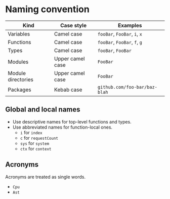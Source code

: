 # Naming convention

| Kind               | Case style       | Examples                      |
| ------------------ | ---------------- | ----------------------------- |
| Variables          | Camel case       | `fooBar`, `FooBar`, `i`, `x`  |
| Functions          | Camel case       | `fooBar`, `FooBar`, `f`, `g`  |
| Types              | Camel case       | `fooBar`, `FooBar`            |
| Modules            | Upper camel case | `FooBar`                      |
| Module directories | Upper camel case | `FooBar`                      |
| Packages           | Kebab case       | `github.com/foo-bar/baz-blah` |

## Global and local names

- Use descriptive names for top-level functions and types.
- Use abbreviated names for function-local ones.
  - `i` for `index`
  - `c` for `requestCount`
  - `sys` for `system`
  - `ctx` for `context`

## Acronyms

Acronyms are treated as single words.

- `Cpu`
- `Ast`
